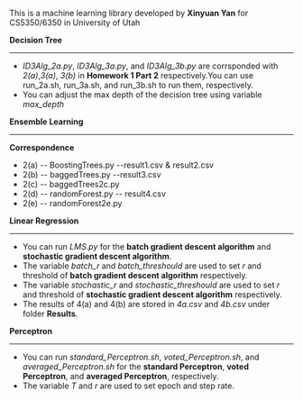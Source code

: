 
This is a machine learning library developed by **Xinyuan Yan** for CS5350/6350 in University of Utah

**Decision Tree**
***
* *ID3Alg_2a.py*, *ID3Alg_3a.py*, and *ID3Alg_3b.py* are corrsponded with *2(a)*,*3(a)*, *3(b)* in **Homework 1 Part 2** respectively.You can use run_2a.sh, run_3a.sh, and run_3b.sh to run them, respectively.
* You can adjust the max depth of the decision tree using variable *max_depth*

**Ensemble Learning**
***
**Correspondence**

* 2(a) -- BoostingTrees.py --result1.csv & result2.csv
* 2(b) -- baggedTrees.py --result3.csv
* 2(c) -- baggedTrees2c.py 
* 2(d) -- randomForest.py -- result4.csv
* 2(e) -- randomForest2e.py


**Linear Regression**
***
* You can run *LMS.py* for the **batch gradient descent algorithm** and **stochastic gradient descent algorithm**. 
* The variable *batch_r* and *batch_threshould* are used to set *r* and threshold of **batch gradient descent algorithm** respectively.
* The variable *stochastic_r* and *stochastic_threshould* are used to set *r* and threshold of **stochastic gradient descent algorithm** respectively.
* The results of 4(a) and 4(b) are stored in *4a.csv* and *4b.csv* under folder **Results**.


**Perceptron**
***
* You can run *standard_Perceptron.sh*, *voted_Perceptron.sh*, and *averaged_Perceptron.sh* for the **standard Perceptron**, **voted Perceptron**, and **averaged Perceptron**, respectively.
* The variable *T* and *r* are used to set epoch and step rate.
